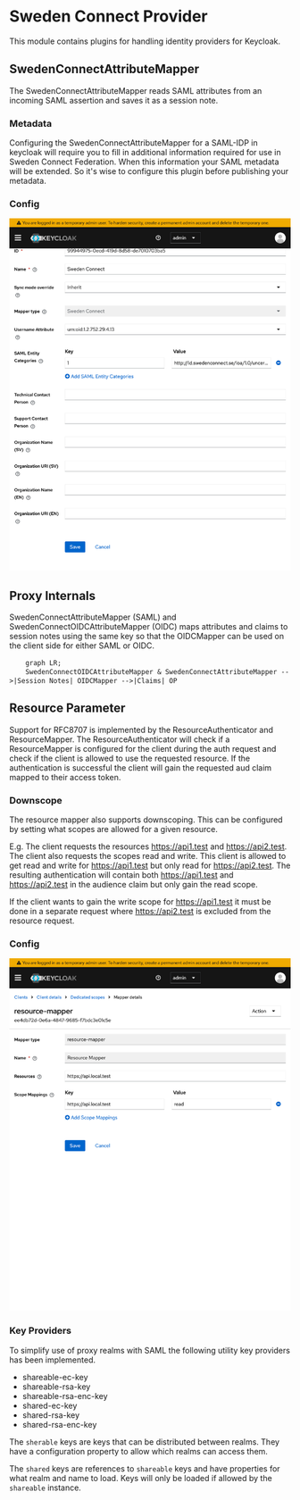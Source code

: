 # Sweden Connect Provider

This module contains plugins for handling identity providers for Keycloak.

## SwedenConnectAttributeMapper
The SwedenConnectAttributeMapper reads SAML attributes from an incoming SAML assertion and saves it as a session note.

### Metadata

Configuring the SwedenConnectAttributeMapper for a SAML-IDP in keycloak will require you to fill in additional information required for use in Sweden 
Connect Federation. When this information your SAML metadata will be extended. So it's wise to configure this plugin before publishing your metadata. 

### Config

![example-config](images/example-mapper-config.png)

## Proxy Internals

SwedenConnectAttributeMapper (SAML) and SwedenConnectOIDCAttributeMapper (OIDC) maps attributes and claims to session notes using the same key so that the 
OIDCMapper can be used on the client side for either SAML or OIDC. 


```mermaid
    graph LR;
    SwedenConnectOIDCAttributeMapper & SwedenConnectAttributeMapper -->|Session Notes| OIDCMapper -->|Claims| OP
```

## Resource Parameter
Support for RFC8707 is implemented by the ResourceAuthenticator and ResourceMapper.
The ResourceAuthenticator will check if a ResourceMapper is configured for the client during the auth request and check if the client is allowed to use the 
requested resource. If the authentication is successful the client will gain the requested aud claim mapped to their access token.

### Downscope
The resource mapper also supports downscoping.
This can be configured by setting what scopes are allowed for a given resource.

E.g.
The client requests the resources https://api1.test and https://api2.test.
The client also requests the scopes read and write.
This client is allowed to get read and write for https://api1.test but only read for https://api2.test.
The resulting authentication will contain both https://api1.test and https://api2.test in the audience claim but only gain the read scope.

If the client wants to gain the write scope for https://api1.test it must be done in a separate request where https://api2.test is excluded from the 
resource request.

### Config

![](images/resource-mapper-example.png)


### Key Providers

To simplify use of proxy realms with SAML the following utility key providers has been implemented.
- shareable-ec-key
- shareable-rsa-key
- shareable-rsa-enc-key
- shared-ec-key
- shared-rsa-key
- shared-rsa-enc-key

The `sherable` keys are keys that can be distributed between realms.
They have a configuration property to allow which realms can access them.

The `shared` keys are references to `shareable` keys and have properties for what realm and name to load.
Keys will only be loaded if allowed by the `shareable` instance.
